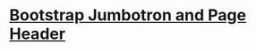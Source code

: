 # [Bootstrap Jumbotron and Page Header](https://www.w3schools.com/bootstrap/bootstrap_jumbotron_header.asp)